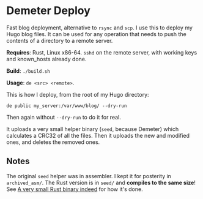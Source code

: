# Demeter Deploy

Fast blog deployment, alternative to `rsync` and `scp`. I use this to deploy my Hugo blog files. It can be used for any operation that needs to push the contents of a directory to a remote server.

**Requires**: Rust, Linux x86-64. `sshd` on the remote server, with working keys and known_hosts already done.

**Build**: `./build.sh`

**Usage**: `de <src> <remote>`. 

This is how I deploy, from the root of my Hugo directory: 
```
de public my_server:/var/www/blog/ --dry-run
```

Then again without `--dry-run` to do it for real.

It uploads a very small helper binary (`seed`, because Demeter) which calculates a CRC32 of all the files. Then it uploads the new and modified ones, and deletes the removed ones.

## Notes

The original `seed` helper was in assembler. I kept it for posterity in `archived_asm/`. The Rust version is in `seed/` and **compiles to the same size**! See [A very small Rust binary indeed](https://darkcoding.net/software/a-very-small-rust-binary-indeed/) for how it's done.
